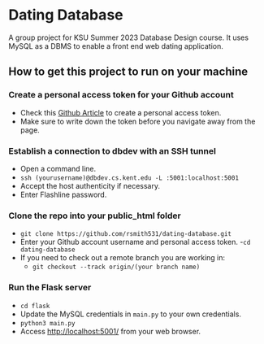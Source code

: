 # Dating Database
A group project for KSU Summer 2023 Database Design course. It uses MySQL as a DBMS to enable a front end web dating application.

## How to get this project to run on your machine

### Create a personal access token for your Github account
- Check this [Github Article](https://docs.github.com/en/authentication/keeping-your-account-and-data-secure/managing-your-personal-access-tokens) to create a personal access token.
- Make sure to write down the token before you navigate away from the page.

### Establish a connection to dbdev with an SSH tunnel
- Open a command line.
- `ssh (yourusername)@dbdev.cs.kent.edu -L :5001:localhost:5001`
- Accept the host authenticity if necessary.
- Enter Flashline password.

### Clone the repo into your public_html folder
- `git clone https://github.com/rsmith531/dating-database.git`
- Enter your Github account username and personal access token.
-`cd dating-database`
- If you need to check out a remote branch you are working in:
    - `git checkout --track origin/(your branch name)`

### Run the Flask server
- `cd flask`
- Update the MySQL credentials in `main.py` to your own credentials.
- `python3 main.py`
- Access [http://localhost:5001/](http://localhost:5001/) from your web browser.